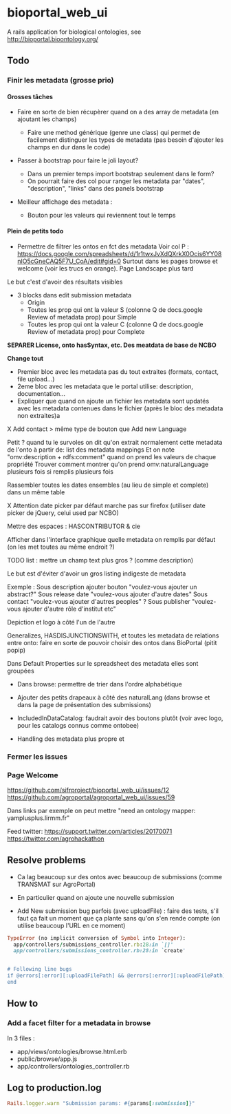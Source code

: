 # bioportal_web_ui

A rails application for biological ontologies, see http://bioportal.bioontology.org/

## Todo

### Finir les metadata (grosse prio)

#### Grosses tâches

- Faire en sorte de bien récupèrer quand on a des array de metadata (en ajoutant les champs)

  - Faire une method générique (genre une class) qui permet de facilement distinguer les types de metadata (pas besoin d'ajouter les champs en dur dans le code)

- Passer à bootstrap pour faire le joli layout?

  - Dans un premier temps import bootstrap seulement dans le form?
  - On pourrait faire des col pour ranger les metadata par "dates", "description", "links" dans des panels bootstrap

- Meilleur affichage des metadata :
  - Bouton pour les valeurs qui reviennent tout le temps

#### Plein de petits todo

- Permettre de filtrer les ontos en fct des metadata
  Voir col P : https://docs.google.com/spreadsheets/d/1r1twxJvXdQXrkX0Ocis6YY08nlO5cGneCAQ5F7U_CoA/edit#gid=0
  Surtout dans les pages browse et welcome (voir les trucs en orange). Page Landscape plus tard

Le but c'est d'avoir des résultats visibles

- 3 blocks dans edit submission metadata
  - Origin
  - Toutes les prop qui ont la valeur S (colonne Q de docs.google Review of metadata prop) pour Simple
  - Toutes les prop qui ont la valeur C (colonne Q de docs.google Review of metadata prop) pour Complete

**SEPARER License, onto hasSyntax, etc. Des meatdata de base de NCBO**

**Change tout**

- Premier bloc avec les metadata pas du tout extraites (formats, contact, file upload...)
- 2eme bloc avec les metadata que le portal utilise: description, documentation...
- Expliquer que quand on ajoute un fichier les metadata sont updatés avec les metadata contenues dans le fichier (après le bloc des metadata non extraites)a

X Add contact > même type de bouton que Add new Language

Petit ? quand tu le survoles on dit qu'on extrait normalement cette metadata de l'onto à partir de: list des metadata mappings
Et on note "omv:description + rdfs:comment" quand on prend les valeurs de chaque propriété
Trouver comment montrer qu'on prend omv:naturalLanguage plusieurs fois si remplis plusieurs fois

Rassembler toutes les dates ensembles (au lieu de simple et complete) dans un même table

X Attention date picker par défaut marche pas sur firefox (utiliser date picker de jQuery, celui used par NCBO)

Mettre des espaces : HASCONTRIBUTOR & cie

Afficher dans l'interface graphique quelle metadata on remplis par défaut (on les met toutes au même endroit ?)

TODO list : mettre un champ text plus gros ? (comme description)

Le but est d'éviter d'avoir un gros listing indigeste de metadata

Exemple :
Sous description ajouter bouton "voulez-vous ajouter un abstract?"
Sous release date "voulez-vous ajouter d'autre dates"
Sous contact "voulez-vous ajouter d'autres peoples" ?
Sous publisher "voulez-vous ajouter d'autre rôle d'institut etc"

Depiction et logo à côté l'un de l'autre

Generalizes, HASDISJUNCTIONSWITH, et toutes les metadata de relations entre onto: faire en sorte de pouvoir choisir des ontos dans BioPortal (pitit popip)

Dans Default Properties sur le spreadsheet des metadata elles sont groupées

- Dans browse: permettre de trier dans l'ordre alphabétique
- Ajouter des petits drapeaux à côté des naturalLang (dans browse et dans la page de présentation des submissions)

- IncludedInDataCatalog: faudrait avoir des boutons plutôt (voir avec logo, pour les catalogs connus comme ontobee)

- Handling des metadata plus propre et

### Fermer les issues

### Page Welcome

https://github.com/sifrproject/bioportal_web_ui/issues/12
https://github.com/agroportal/agroportal_web_ui/issues/59

Dans links par exemple on peut mettre "need an ontology mapper: yamplusplus.lirmm.fr"

Feed twitter: https://support.twitter.com/articles/20170071
https://twitter.com/agrohackathon

## Resolve problems

- Ca lag beaucoup sur des ontos avec beaucoup de submissions (comme TRANSMAT sur AgroPortal)

- En particulier quand on ajoute une nouvelle submission

- Add New submission bug parfois (avec uploadFile) : faire des tests, s'il faut ça fait un moment que ça plante sans qu'on s'en rende compte (on utilise beaucoup l'URL en ce moment)

```ruby
TypeError (no implicit conversion of Symbol into Integer):
  app/controllers/submissions_controller.rb:28:in `[]'
  app/controllers/submissions_controller.rb:28:in `create'


# Following line bugs
if @errors[:error][:uploadFilePath] && @errors[:error][:uploadFilePath].first[:options]
end
```

## How to

### Add a facet filter for a metadata in browse

In 3 files :

- app/views/ontologies/browse.html.erb
- public/browse/app.js
- app/controllers/ontologies_controller.rb

## Log to production.log

```ruby
Rails.logger.warn "Submission params: #{params[:submission]}"
```

